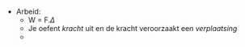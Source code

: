 - Arbeid:
	- W = F.$\Delta$
	- Je oefent *kracht* uit en de kracht veroorzaakt een *verplaatsing*
	- 